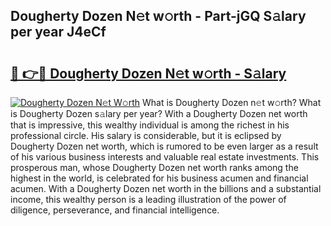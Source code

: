 ## Dougherty Dozen N𝚎t w𝚘rth - Part-jGQ S𝚊lary per year J4eCf

# <h2><a href="http://gc1ihq.nevu.top/?p=Dougherty+Dozen">🔗 👉🔴 Dougherty Dozen N𝚎t w𝚘rth - S𝚊lary</a></h2>

[![Dougherty Dozen N𝚎t W𝚘rth](https://i.imgur.com/Oavwk0R.jpeg)](http://gc1ihq.nevu.top/?p=Dougherty+Dozen)
What is Dougherty Dozen n𝚎t w𝚘rth? What is Dougherty Dozen s𝚊lary per year?
With a Dougherty Dozen net worth that is impressive, this wealthy individual is among the richest in his professional circle. His salary is considerable, but it is eclipsed by Dougherty Dozen net worth, which is rumored to be even larger as a result of his various business interests and valuable real estate investments. This prosperous man, whose Dougherty Dozen net worth ranks among the highest in the world, is celebrated for his business acumen and financial acumen. With a Dougherty Dozen net worth in the billions and a substantial income, this wealthy person is a leading illustration of the power of diligence, perseverance, and financial intelligence.
